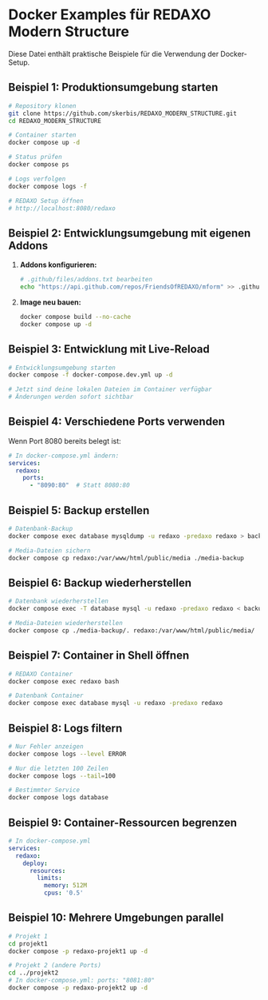 # Docker Examples für REDAXO Modern Structure

Diese Datei enthält praktische Beispiele für die Verwendung der Docker-Setup.

## Beispiel 1: Produktionsumgebung starten

```bash
# Repository klonen
git clone https://github.com/skerbis/REDAXO_MODERN_STRUCTURE.git
cd REDAXO_MODERN_STRUCTURE

# Container starten
docker compose up -d

# Status prüfen
docker compose ps

# Logs verfolgen
docker compose logs -f

# REDAXO Setup öffnen
# http://localhost:8080/redaxo
```

## Beispiel 2: Entwicklungsumgebung mit eigenen Addons

1. **Addons konfigurieren:**
   ```bash
   # .github/files/addons.txt bearbeiten
   echo "https://api.github.com/repos/FriendsOfREDAXO/mform" >> .github/files/addons.txt
   ```

2. **Image neu bauen:**
   ```bash
   docker compose build --no-cache
   docker compose up -d
   ```

## Beispiel 3: Entwicklung mit Live-Reload

```bash
# Entwicklungsumgebung starten
docker compose -f docker-compose.dev.yml up -d

# Jetzt sind deine lokalen Dateien im Container verfügbar
# Änderungen werden sofort sichtbar
```

## Beispiel 4: Verschiedene Ports verwenden

Wenn Port 8080 bereits belegt ist:

```yaml
# In docker-compose.yml ändern:
services:
  redaxo:
    ports:
      - "8090:80"  # Statt 8080:80
```

## Beispiel 5: Backup erstellen

```bash
# Datenbank-Backup
docker compose exec database mysqldump -u redaxo -predaxo redaxo > backup.sql

# Media-Dateien sichern
docker compose cp redaxo:/var/www/html/public/media ./media-backup
```

## Beispiel 6: Backup wiederherstellen

```bash
# Datenbank wiederherstellen
docker compose exec -T database mysql -u redaxo -predaxo redaxo < backup.sql

# Media-Dateien wiederherstellen
docker compose cp ./media-backup/. redaxo:/var/www/html/public/media/
```

## Beispiel 7: Container in Shell öffnen

```bash
# REDAXO Container
docker compose exec redaxo bash

# Datenbank Container
docker compose exec database mysql -u redaxo -predaxo redaxo
```

## Beispiel 8: Logs filtern

```bash
# Nur Fehler anzeigen
docker compose logs --level ERROR

# Nur die letzten 100 Zeilen
docker compose logs --tail=100

# Bestimmter Service
docker compose logs database
```

## Beispiel 9: Container-Ressourcen begrenzen

```yaml
# In docker-compose.yml
services:
  redaxo:
    deploy:
      resources:
        limits:
          memory: 512M
          cpus: '0.5'
```

## Beispiel 10: Mehrere Umgebungen parallel

```bash
# Projekt 1
cd projekt1
docker compose -p redaxo-projekt1 up -d

# Projekt 2 (andere Ports)
cd ../projekt2
# In docker-compose.yml: ports: "8081:80"
docker compose -p redaxo-projekt2 up -d
```